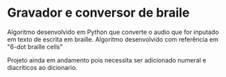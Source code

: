# Gravador e conversor de braile

Algoritmo desenvolvido em Python que converte o audio que for inputado em texto de escrita em braille. Algoritmo desenvolvido com referência em "6-dot braille cells"

Projeto ainda em andamento pois necessita ser adicionado numeral e diacríticos ao dicionario. 
